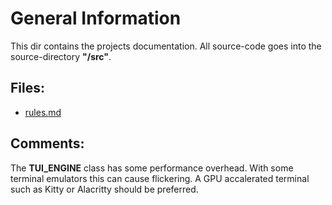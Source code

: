 # General Information

This dir contains the projects documentation.
All source-code goes into the source-directory **"/src"**.

## Files:

- [rules.md](https://github.com/FelixSchladt/kniffel/blob/main/doc/rules.md)


## Comments:

The **TUI_ENGINE** class has some performance overhead. With some terminal emulators this can cause flickering.
A GPU accalerated terminal such as Kitty or Alacritty should be preferred. 




